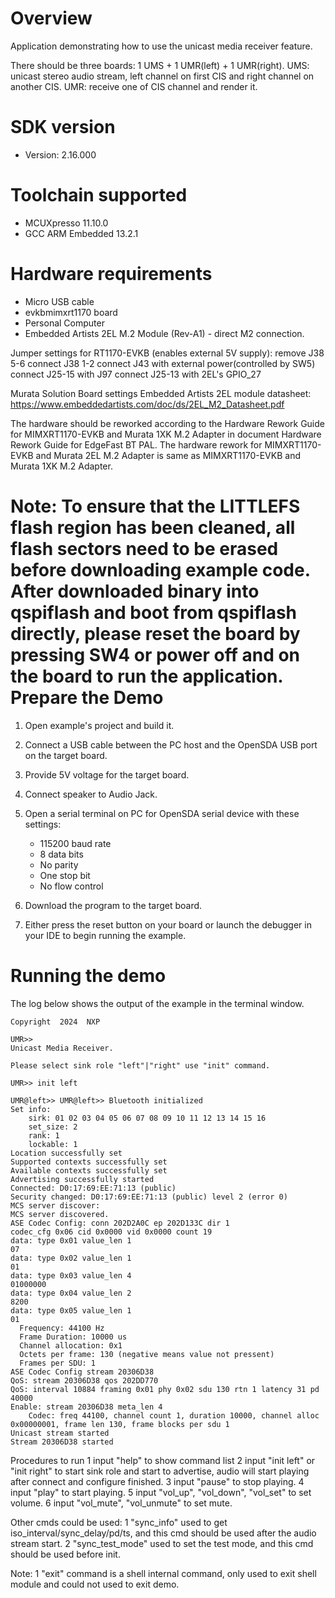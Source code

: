 Overview
========
Application demonstrating how to use the unicast media receiver feature.

There should be three boards: 1 UMS + 1 UMR(left) + 1 UMR(right).
UMS: unicast stereo audio stream, left channel on first CIS and right channel on another CIS.
UMR: receive one of CIS channel and render it.


SDK version
===========
- Version: 2.16.000

Toolchain supported
===================
- MCUXpresso  11.10.0
- GCC ARM Embedded  13.2.1

Hardware requirements
=====================
- Micro USB cable
- evkbmimxrt1170 board
- Personal Computer
- Embedded Artists 2EL M.2 Module (Rev-A1) - direct M2 connection.

Jumper settings for RT1170-EVKB (enables external 5V supply):
remove  J38 5-6
connect J38 1-2
connect J43 with external power(controlled by SW5)
connect J25-15 with J97
connect J25-13 with 2EL's GPIO_27

Murata Solution Board settings
Embedded Artists 2EL module datasheet: https://www.embeddedartists.com/doc/ds/2EL_M2_Datasheet.pdf

The hardware should be reworked according to the Hardware Rework Guide for MIMXRT1170-EVKB and Murata 1XK M.2 Adapter in document Hardware Rework Guide for EdgeFast BT PAL.
The hardware rework for MIMXRT1170-EVKB and Murata 2EL M.2 Adapter is same as MIMXRT1170-EVKB and Murata 1XK M.2 Adapter.

Note:
To ensure that the LITTLEFS flash region has been cleaned,
all flash sectors need to be erased before downloading example code.
After downloaded binary into qspiflash and boot from qspiflash directly,
please reset the board by pressing SW4 or power off and on the board to run the application.
Prepare the Demo
================

1.  Open example's project and build it.

2.  Connect a USB cable between the PC host and the OpenSDA USB port on the target board.

3.  Provide 5V voltage for the target board.

4.  Connect speaker to Audio Jack.

5.  Open a serial terminal on PC for OpenSDA serial device with these settings:
    - 115200 baud rate
    - 8 data bits
    - No parity
    - One stop bit
    - No flow control

6.  Download the program to the target board.

7.  Either press the reset button on your board or launch the debugger in your IDE to begin running the example.

Running the demo
================
The log below shows the output of the example in the terminal window.

~~~~~~~~~~~~~~~~~~~~~~~~~~~~~~~~~~~
Copyright  2024  NXP

UMR>> 
Unicast Media Receiver.

Please select sink role "left"|"right" use "init" command.

UMR>> init left

UMR@left>> UMR@left>> Bluetooth initialized
Set info:
	sirk: 01 02 03 04 05 06 07 08 09 10 11 12 13 14 15 16 
	set_size: 2
	rank: 1
	lockable: 1
Location successfully set
Supported contexts successfully set
Available contexts successfully set
Advertising successfully started
Connected: D0:17:69:EE:71:13 (public)
Security changed: D0:17:69:EE:71:13 (public) level 2 (error 0)
MCS server discover:
MCS server discovered.
ASE Codec Config: conn 202D2A0C ep 202D133C dir 1
codec_cfg 0x06 cid 0x0000 vid 0x0000 count 19
data: type 0x01 value_len 1
07
data: type 0x02 value_len 1
01
data: type 0x03 value_len 4
01000000
data: type 0x04 value_len 2
8200
data: type 0x05 value_len 1
01
  Frequency: 44100 Hz
  Frame Duration: 10000 us
  Channel allocation: 0x1
  Octets per frame: 130 (negative means value not pressent)
  Frames per SDU: 1
ASE Codec Config stream 20306D38
QoS: stream 20306D38 qos 202DD770
QoS: interval 10884 framing 0x01 phy 0x02 sdu 130 rtn 1 latency 31 pd 40000
Enable: stream 20306D38 meta_len 4
	Codec: freq 44100, channel count 1, duration 10000, channel alloc 0x00000001, frame len 130, frame blocks per sdu 1
Unicast stream started
Stream 20306D38 started
~~~~~~~~~~~~~~~~~~~~~~~~~~~~~~~~~~~

Procedures to run
1 input "help" to show command list
2 input "init left" or "init right" to start sink role and start to advertise, audio will start playing after connect and configure finished.
3 input "pause" to stop playing.
4 input "play" to start playing.
5 input "vol_up", "vol_down", "vol_set" to set volume.
6 input "vol_mute", "vol_unmute" to set mute.

Other cmds could be used:
1 "sync_info" used to get iso_interval/sync_delay/pd/ts, and this cmd should be used after the audio stream start.
2 "sync_test_mode" used to set the test mode, and this cmd should be used before init.

Note:
1 "exit" command is a shell internal command, only used to exit shell module and could not used to exit demo.
